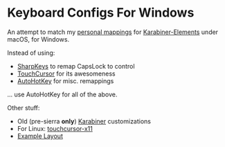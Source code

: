 # Keyboard Configs For Windows

An attempt to match my [personal mappings](https://pqrs.org/osx/karabiner/complex_modifications/#personal_jeebak) for [Karabiner-Elements](https://pqrs.org/osx/karabiner/) under macOS, for Windows.

Instead of using:

- [SharpKeys](https://chocolatey.org/packages/sharpkeys/) to remap CapsLock to control
- [TouchCursor](http://martin-stone.github.io/touchcursor/) for its awesomeness
- [AutoHotKey](https://chocolatey.org/packages/autohotkey.install) for misc. remappings

... use AutoHotKey for all of the above.

Other stuff:

- Old (pre-sierra **only**) [Karabiner](https://github.com/jeebak/dotfiles/tree/master/karabiner) customizations
- For Linux: [touchcursor-x11](https://github.com/jeebak/touchcursor-x11)
- [Example Layout](http://www.keyboard-layout-editor.com/#/gists/55f3e3c9149d23cbae5f8ac559627d0f)

